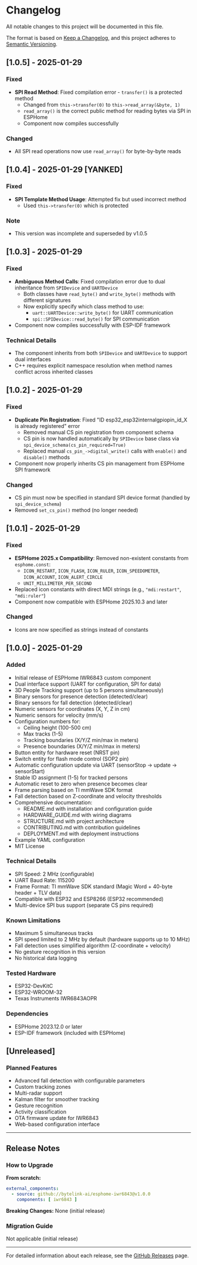 # Changelog

All notable changes to this project will be documented in this file.

The format is based on [Keep a Changelog](https://keepachangelog.com/en/1.0.0/),
and this project adheres to [Semantic Versioning](https://semver.org/spec/v2.0.0.html).

## [1.0.5] - 2025-01-29

### Fixed
- **SPI Read Method**: Fixed compilation error - `transfer()` is a protected method
  - Changed from `this->transfer(0)` to `this->read_array(&byte, 1)`
  - `read_array()` is the correct public method for reading bytes via SPI in ESPHome
  - Component now compiles successfully

### Changed
- All SPI read operations now use `read_array()` for byte-by-byte reads

## [1.0.4] - 2025-01-29 [YANKED]

### Fixed
- **SPI Template Method Usage**: Attempted fix but used incorrect method
  - Used `this->transfer(0)` which is protected

### Note
- This version was incomplete and superseded by v1.0.5

## [1.0.3] - 2025-01-29

### Fixed
- **Ambiguous Method Calls**: Fixed compilation error due to dual inheritance from `SPIDevice` and `UARTDevice`
  - Both classes have `read_byte()` and `write_byte()` methods with different signatures
  - Now explicitly specify which class method to use:
    - `uart::UARTDevice::write_byte()` for UART communication
    - `spi::SPIDevice::read_byte()` for SPI communication
- Component now compiles successfully with ESP-IDF framework

### Technical Details
- The component inherits from both `SPIDevice` and `UARTDevice` to support dual interfaces
- C++ requires explicit namespace resolution when method names conflict across inherited classes

## [1.0.2] - 2025-01-29

### Fixed
- **Duplicate Pin Registration**: Fixed "ID esp32_esp32internalgpiopin_id_X is already registered" error
  - Removed manual CS pin registration from component schema
  - CS pin is now handled automatically by `SPIDevice` base class via `spi_device_schema(cs_pin_required=True)`
  - Replaced manual `cs_pin_->digital_write()` calls with `enable()` and `disable()` methods
- Component now properly inherits CS pin management from ESPHome SPI framework

### Changed
- CS pin must now be specified in standard SPI device format (handled by `spi_device_schema`)
- Removed `set_cs_pin()` method (no longer needed)

## [1.0.1] - 2025-01-29

### Fixed
- **ESPHome 2025.x Compatibility**: Removed non-existent constants from `esphome.const`:
  - `ICON_RESTART`, `ICON_FLASH`, `ICON_RULER`, `ICON_SPEEDOMETER`, `ICON_ACCOUNT`, `ICON_ALERT_CIRCLE`
  - `UNIT_MILLIMETER_PER_SECOND`
- Replaced icon constants with direct MDI strings (e.g., `"mdi:restart"`, `"mdi:ruler"`)
- Component now compatible with ESPHome 2025.10.3 and later

### Changed
- Icons are now specified as strings instead of constants

## [1.0.0] - 2025-01-29

### Added
- Initial release of ESPHome IWR6843 custom component
- Dual interface support (UART for configuration, SPI for data)
- 3D People Tracking support (up to 5 persons simultaneously)
- Binary sensors for presence detection (detected/clear)
- Binary sensors for fall detection (detected/clear)
- Numeric sensors for coordinates (X, Y, Z in cm)
- Numeric sensors for velocity (mm/s)
- Configuration numbers for:
  - Ceiling height (100-500 cm)
  - Max tracks (1-5)
  - Tracking boundaries (X/Y/Z min/max in meters)
  - Presence boundaries (X/Y/Z min/max in meters)
- Button entity for hardware reset (NRST pin)
- Switch entity for flash mode control (SOP2 pin)
- Automatic configuration update via UART (sensorStop → update → sensorStart)
- Stable ID assignment (1-5) for tracked persons
- Automatic reset to zero when presence becomes clear
- Frame parsing based on TI mmWave SDK format
- Fall detection based on Z-coordinate and velocity thresholds
- Comprehensive documentation:
  - README.md with installation and configuration guide
  - HARDWARE_GUIDE.md with wiring diagrams
  - STRUCTURE.md with project architecture
  - CONTRIBUTING.md with contribution guidelines
  - DEPLOYMENT.md with deployment instructions
- Example YAML configuration
- MIT License

### Technical Details
- SPI Speed: 2 MHz (configurable)
- UART Baud Rate: 115200
- Frame Format: TI mmWave SDK standard (Magic Word + 40-byte header + TLV data)
- Compatible with ESP32 and ESP8266 (ESP32 recommended)
- Multi-device SPI bus support (separate CS pins required)

### Known Limitations
- Maximum 5 simultaneous tracks
- SPI speed limited to 2 MHz by default (hardware supports up to 10 MHz)
- Fall detection uses simplified algorithm (Z-coordinate + velocity)
- No gesture recognition in this version
- No historical data logging

### Tested Hardware
- ESP32-DevKitC
- ESP32-WROOM-32
- Texas Instruments IWR6843AOPR

### Dependencies
- ESPHome 2023.12.0 or later
- ESP-IDF framework (included with ESPHome)

## [Unreleased]

### Planned Features
- Advanced fall detection with configurable parameters
- Custom tracking zones
- Multi-radar support
- Kalman filter for smoother tracking
- Gesture recognition
- Activity classification
- OTA firmware update for IWR6843
- Web-based configuration interface

---

## Release Notes

### How to Upgrade

**From scratch:**
```yaml
external_components:
  - source: github://bytelink-ai/esphome-iwr6843@v1.0.0
    components: [ iwr6843 ]
```

**Breaking Changes:**
None (initial release)

### Migration Guide
Not applicable (initial release)

---

For detailed information about each release, see the [GitHub Releases](https://github.com/bytelink-ai/esphome-iwr6843/releases) page.

